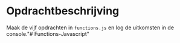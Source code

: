 # Opdrachtbeschrijving

Maak de vijf opdrachten in `functions.js` en log de uitkomsten in de console."# Functions-Javascript" 
